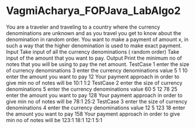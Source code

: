 # VagmiAcharya_FOPJava_LabAlgo2


You are a traveler and traveling to a country where the currency denominations are unknown and as you travel you get to know about the denomination in random order. You want to make a payment of amount x, in such a way that the higher denomination is used to make exact payment. Input Take input of all the currency denominations ( random order) Take input of the amount that you want to pay. Output Print the minimum no of notes that you will be using to pay the net amount. 
TestCase 1 enter the size of currency denominations 3 enter the currency denominations value 5 1 10 enter the amount you want to pay 12 Your payment approach in order to give min no of notes will be 10:1 1:2 
TestCase 2 enter the size of currency denominations 5 enter the currency denominations value 60 5 12 78 25 enter the amount you want to pay 128 Your payment approach in order to give min no of notes will be 78:1 25:2 
TestCase 3 enter the size of currency denominations 4 enter the currency denominations value 12 5 123 18 enter the amount you want to pay 158 Your payment approach in order to give min no of notes will be 123:1 18:1 12:1 5:1
